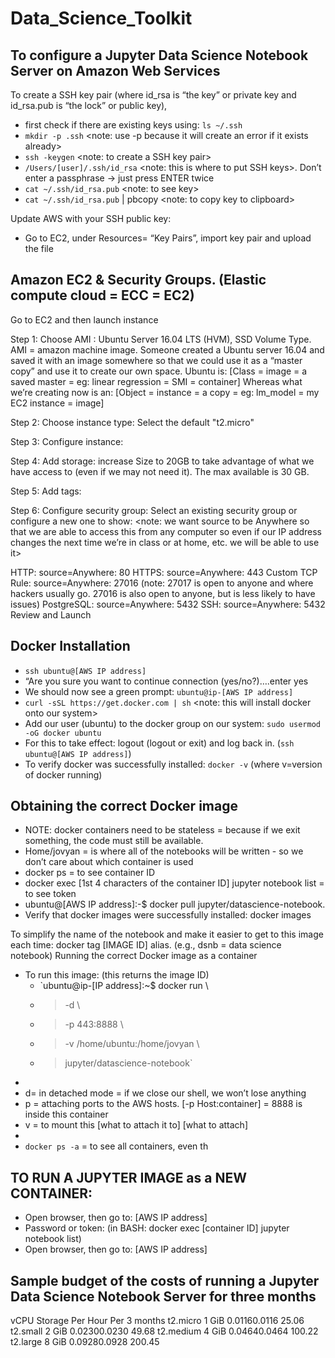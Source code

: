 # Data_Science_Toolkit

## To configure a Jupyter Data Science Notebook Server on Amazon Web Services

To create a SSH key pair (where id_rsa is “the key” or private key and id_rsa.pub is “the lock” or public key),
* first check if there are existing keys using: `ls ~/.ssh`
* `mkdir -p .ssh` <note: use -p because it will create an error if it exists already>
* `ssh -keygen` <note: to create a SSH key pair>
* `/Users/[user]/.ssh/id_rsa` <note: this is where to put SSH keys>. Don’t enter a passphrase -> just press ENTER twice
* `cat ~/.ssh/id_rsa.pub` <note: to see key>
* `cat ~/.ssh/id_rsa.pub` | pbcopy <note: to copy key to clipboard>

Update AWS with your SSH public key:
* Go to EC2, under Resources= “Key Pairs”, import key pair and upload the file

## Amazon EC2 & Security Groups. (Elastic compute cloud = ECC = EC2)

Go to EC2 and then launch instance

Step 1: Choose AMI : Ubuntu Server 16.04 LTS (HVM), SSD Volume Type. AMI = amazon machine image. Someone created a Ubuntu server 16.04 and saved it with an image somewhere so that we could use it as a “master copy” and use it to create our own space.
Ubuntu is: [Class = image = a saved master = eg: linear regression = SMI = container]
Whereas what we’re creating now is an: [Object = instance = a copy = eg: lm_model = my EC2 instance = image]

Step 2: Choose instance type: Select the default "t2.micro"

Step 3: Configure instance:

Step 4: Add storage: increase Size to 20GB to take advantage of what we have access to (even if we may not need it). The max available is 30 GB.

Step 5: Add tags:

Step 6: Configure security group: Select an existing security group or configure a new one to show: <note: we want source to be Anywhere so that we are able to access this from any computer so even if our IP address changes the next time we’re in class or at home, etc. we will be able to use it>

HTTP: source=Anywhere: 80
HTTPS: source=Anywhere: 443
Custom TCP Rule: source=Anywhere: 27016 (note: 27017 is open to anyone and where hackers usually go. 27016 is also open to anyone, but is less likely to have issues)
PostgreSQL: source=Anywhere: 5432
SSH: source=Anywhere: 5432
Review and Launch

## Docker Installation
* `ssh ubuntu@[AWS IP address]`
* “Are you sure you want to continue connection (yes/no?)….enter yes
* We should now see a green prompt: `ubuntu@ip-[AWS IP address]`
* `curl -sSL https://get.docker.com | sh` <note:  this will install docker onto our system>
* Add our user (ubuntu) to the docker group on our system: `sudo usermod -oG docker ubuntu`
* For this to take effect:  logout (logout or exit) and log back in. (`ssh ubuntu@[AWS IP address]`)
* To verify docker was successfully installed:  `docker -v` (where v=version of docker running)

## Obtaining the correct Docker image
* NOTE:  docker containers need to be stateless = because if we exit something, the code must still be available.
* Home/jovyan = is where all of the notebooks will be written - so we don’t care about which container is used
* docker ps = to see container ID
* docker exec [1st 4 characters of the container ID] jupyter notebook list = to see token
* ubuntu@[AWS IP address]:-$ docker pull jupyter/datascience-notebook.
* Verify that docker images were successfully installed: docker images

To simplify the name of the notebook and make it easier to get to this image each time: docker tag [IMAGE ID] alias. (e.g., dsnb = data science notebook)
Running the correct Docker image as a container
* To run this image:  (this returns the image ID)
    * `ubuntu@ip-[IP address]:~$ docker run \
    * > -d \   
    * > -p 443:8888 \
    * > -v /home/ubuntu:/home/jovyan \
    * > jupyter/datascience-notebook`
* 
* d= in detached mode = if we close our shell, we won’t lose anything
* p = attaching ports to the AWS hosts. [-p Host:container] = 8888 is inside this container
* v = to mount this [what to attach it to] [what to attach]
* 
* `docker ps -a` = to see all containers, even th

## TO RUN A JUPYTER IMAGE as a NEW CONTAINER:

* Open browser, then go to: [AWS IP address]
* Password or token: (in BASH: docker exec [container ID] jupyter notebook list)
* Open browser, then go to: [AWS IP address]

## Sample budget of the costs of running a Jupyter Data Science Notebook Server for three months
vCPU Storage Per Hour Per 3 months
t2.micro 1 GiB  0.01160.0116 25.06
t2.small 2 GiB  0.02300.0230 49.68
t2.medium 4 GiB  0.04640.0464 100.22
t2.large 8 GiB  0.09280.0928 200.45

